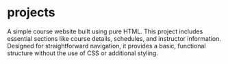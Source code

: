 # projects
A simple course website built using pure HTML. This project includes essential sections like course details, schedules, and instructor information. Designed for straightforward navigation, it provides a basic, functional structure without the use of CSS or additional styling.
